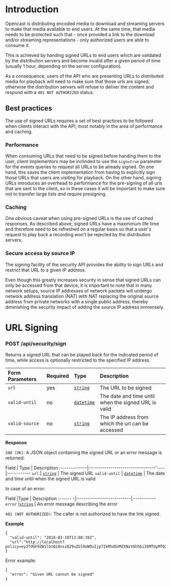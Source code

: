 # Introduction

Opencast is distributing encoded media to download and streaming servers to make that media available to end users. At
the same time, that media needs to be protected such that - once provided a link to the download and/or streaming
representations - only authorized users are able to consume it.

This is achieved by handing signed URLs to end users which are validated by the distribution servers and become invalid
after a given period of time (usually 1 hour, depending on the server configuration).

As a consequence, users of the API who are presenting URLs to distributed media for playback will need to make sure that
those urls are signed, otherwise the distribution servers will refuse to deliver the content and respond with a `401 NOT
AUTHORIZED` status.

## Best practices

The use of signed URLs requires a set of best practices to be followed when clients interact with the API, most notably
in the area of performance and caching.

### Performance

When consuming URLs that need to be signed before handing them to the user, client implementors may be inclinded to use
the `sign=true` parameter for the events queries to request all URLs to be already signed. On one hand, this saves the
client implementation from having to explicitly sign those URLs that users are visiting for playback. On the other hand,
signing URLs introduces an overhead to performance for the pre-signing of all urls that are sent to the client, so in
these cases it will be important to make sure not to transfer large lists *and* require presigning.

### Caching

One obvious caveat when using pre-signed URLs is the use of cached responses. As described above, signed URLs have a
maxmimum life time and therefore need to be refreshed on a regular basis so that a user's request to play back a
recording won't be rejected by the distribution servers.

### Secure access by source IP

The signing facility of the security API provides the ability to sign URLs and restrict that URL to a given IP address.

Even though this greatly increases security in sense that signed URLs can only be accessed from that device, it is
important to note that in many network setups, source IP addresses of network packets will undergo network address
translation (NAT) with NAT replacing the original source address from private networks with a single public address,
thereby diminishing the security impact of adding the source IP address immensely.

# URL Signing

### POST /api/security/sign

Returns a signed URL that can be played back for the indicated period of time, while access is optionally restricted to
the specified IP address.

Form Parameters | Required |Type                                  | Description
:---------------|:---------|:-------------------------------------|:----------------------------
`url`           | yes      | [`string`](types.md#basic)           | The URL to be signed
`valid-until`   | no       | [`datetime`](types.md#date-and-time) | The date and time until when the signed URL is valid
`valid-source`  | no       | [`string`](types.md#basic)           | The IP address from which the url can be accessed

__Response__

`200 (OK)`: A JSON object containing the signed URL or an error message is returned:

Field         | Type                                 | Description
:-------------|:--------------------------------'----|:-----------
`url`         | [`string`](types.md#basic)           | The signed URL
`valid-until` | [`datetime`](types.md#date-and-time) | The date and time until when the signed URL is valid

In case of an error:

Field    |Type                       | Description
:------ -|:--------------------------|:-----------
`error`  |[`string`](types.md#basic) | An error message describing the error

`401 (NOT AUTHORIZED)`: The caller is not authorized to have the link signed.

__Example__

```
{
  "valid-until": "2018-03-19T13:08:39Z",
  "url":"http://localhost?policy=eyJTdGF0ZW1lbnQiOnsiQ29uZGl0aW9uIjp7IkRhdGVMZXNzVGhhbiI6MTUyMTQ2NDkxOTI4NH0sIlJlc291cmNlIjoiaHR0cDpcL1wvbG9jYWxob3N0In19&keyId=demoKeyOne&signature=717dd8f958a15c1cdb7e88a61417a07bb6a1e6238d9293805cc0893f798a07e8"
}
```

Error example:

```
{
  "error": "Given URL cannot be signed"
}
```

